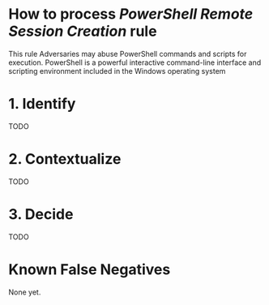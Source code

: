 # How to process *PowerShell Remote Session Creation* rule
This rule Adversaries may abuse PowerShell commands and scripts for execution.
PowerShell is a powerful interactive command-line interface and scripting environment included in the Windows operating system

# 1. Identify
TODO

# 2. Contextualize
TODO

# 3. Decide
TODO

# Known False Negatives
None yet.
